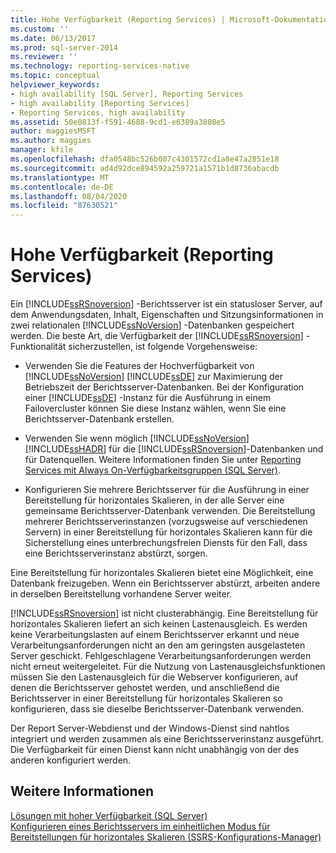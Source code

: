 ```yaml
---
title: Hohe Verfügbarkeit (Reporting Services) | Microsoft-Dokumentation
ms.custom: ''
ms.date: 06/13/2017
ms.prod: sql-server-2014
ms.reviewer: ''
ms.technology: reporting-services-native
ms.topic: conceptual
helpviewer_keywords:
- high availability [SQL Server], Reporting Services
- high availability [Reporting Services]
- Reporting Services, high availability
ms.assetid: 50e0813f-f591-4688-9cd1-e6389a3808e5
author: maggiesMSFT
ms.author: maggies
manager: kfile
ms.openlocfilehash: dfa0548bc526b007c4301572cd1a8e47a2851e18
ms.sourcegitcommit: ad4d92dce894592a259721a1571b1d8736abacdb
ms.translationtype: MT
ms.contentlocale: de-DE
ms.lasthandoff: 08/04/2020
ms.locfileid: "87630521"
---
```

# <a name="high-availability-reporting-services"></a>Hohe Verfügbarkeit (Reporting Services)
  Ein [!INCLUDE[ssRSnoversion](../includes/ssrsnoversion-md.md)] -Berichtsserver ist ein statusloser Server, auf dem Anwendungsdaten, Inhalt, Eigenschaften und Sitzungsinformationen in zwei relationalen [!INCLUDE[ssNoVersion](../includes/ssnoversion-md.md)] -Datenbanken gespeichert werden. Die beste Art, die Verfügbarkeit der [!INCLUDE[ssRSnoversion](../includes/ssrsnoversion-md.md)] -Funktionalität sicherzustellen, ist folgende Vorgehensweise:  
  
-   Verwenden Sie die Features der Hochverfügbarkeit von [!INCLUDE[ssNoVersion](../includes/ssnoversion-md.md)] [!INCLUDE[ssDE](../includes/ssde-md.md)] zur Maximierung der Betriebszeit der Berichtsserver-Datenbanken. Bei der Konfiguration einer [!INCLUDE[ssDE](../includes/ssde-md.md)] -Instanz für die Ausführung in einem Failovercluster können Sie diese Instanz wählen, wenn Sie eine Berichtsserver-Datenbank erstellen.  
  
-   Verwenden Sie wenn möglich [!INCLUDE[ssNoVersion](../includes/ssnoversion-md.md)] [!INCLUDE[ssHADR](../includes/sshadr-md.md)] für die [!INCLUDE[ssRSnoversion](../includes/ssrsnoversion-md.md)]-Datenbanken und für Datenquellen. Weitere Informationen finden Sie unter [Reporting Services mit Always On-Verfügbarkeitsgruppen &#40;SQL Server&#41;](../database-engine/availability-groups/windows/reporting-services-with-always-on-availability-groups-sql-server.md).  
  
-   Konfigurieren Sie mehrere Berichtsserver für die Ausführung in einer Bereitstellung für horizontales Skalieren, in der alle Server eine gemeinsame Berichtsserver-Datenbank verwenden. Die Bereitstellung mehrerer Berichtsserverinstanzen (vorzugsweise auf verschiedenen Servern) in einer Bereitstellung für horizontales Skalieren kann für die Sicherstellung eines unterbrechungsfreien Diensts für den Fall, dass eine Berichtsserverinstanz abstürzt, sorgen.  
  
 Eine Bereitstellung für horizontales Skalieren bietet eine Möglichkeit, eine Datenbank freizugeben. Wenn ein Berichtsserver abstürzt, arbeiten andere in derselben Bereitstellung vorhandene Server weiter.  
  
 [!INCLUDE[ssRSnoversion](../includes/ssrsnoversion-md.md)] ist nicht clusterabhängig. Eine Bereitstellung für horizontales Skalieren liefert an sich keinen Lastenausgleich. Es werden keine Verarbeitungslasten auf einem Berichtsserver erkannt und neue Verarbeitungsanforderungen nicht an den am geringsten ausgelasteten Server geschickt. Fehlgeschlagene Verarbeitungsanforderungen werden nicht erneut weitergeleitet. Für die Nutzung von Lastenausgleichsfunktionen müssen Sie den Lastenausgleich für die Webserver konfigurieren, auf denen die Berichtsserver gehostet werden, und anschließend die Berichtsserver in einer Bereitstellung für horizontales Skalieren so konfigurieren, dass sie dieselbe Berichtsserver-Datenbank verwenden.  
  
 Der Report Server-Webdienst und der Windows-Dienst sind nahtlos integriert und werden zusammen als eine Berichtsserverinstanz ausgeführt. Die Verfügbarkeit für einen Dienst kann nicht unabhängig von der des anderen konfiguriert werden.  
  
## <a name="see-also"></a>Weitere Informationen  
 [Lösungen mit hoher Verfügbarkeit &#40;SQL Server&#41;](../sql-server/failover-clusters/high-availability-solutions-sql-server.md)   
 [Konfigurieren eines Berichtsservers im einheitlichen Modus für Bereitstellungen für horizontales Skalieren (SSRS-Konfigurations-Manager)](install-windows/configure-a-native-mode-report-server-scale-out-deployment.md)  
  
  
